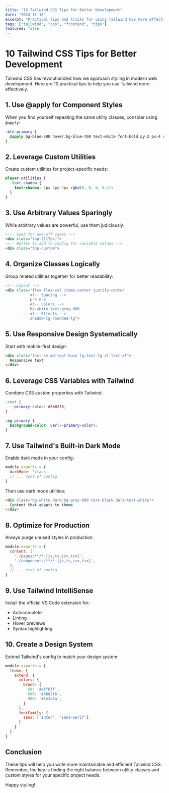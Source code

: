 ```yaml
---
title: "10 Tailwind CSS Tips for Better Development"
date: "2024-11-15"
excerpt: "Practical tips and tricks for using Tailwind CSS more effectively in your projects, from utility organization to custom configurations."
tags: ["tailwind", "css", "frontend", "tips"]
featured: false
---
```


# 10 Tailwind CSS Tips for Better Development

Tailwind CSS has revolutionized how we approach styling in modern web development. Here are 10 practical tips to help you use Tailwind more effectively.

## 1. Use @apply for Component Styles

When you find yourself repeating the same utility classes, consider using `@apply`:

```css
.btn-primary {
  @apply bg-blue-500 hover:bg-blue-700 text-white font-bold py-2 px-4 rounded;
}
```

## 2. Leverage Custom Utilities

Create custom utilities for project-specific needs:

```css
@layer utilities {
  .text-shadow {
    text-shadow: 2px 2px 4px rgba(0, 0, 0, 0.1);
  }
}
```

## 3. Use Arbitrary Values Sparingly

While arbitrary values are powerful, use them judiciously:

```html
<!-- Good for one-off cases -->
<div class="top-[117px]">
<!-- Better to add to config for reusable values -->
<div class="top-custom">
```

## 4. Organize Classes Logically

Group related utilities together for better readability:

```html
<!-- Layout -->
<div class="flex flex-col items-center justify-center
           <!-- Spacing -->
           p-4 m-2
           <!-- Colors -->
           bg-white text-gray-800
           <!-- Effects -->
           shadow-lg rounded-lg">
```

## 5. Use Responsive Design Systematically

Start with mobile-first design:

```html
<div class="text-sm md:text-base lg:text-lg xl:text-xl">
  Responsive text
</div>
```

## 6. Leverage CSS Variables with Tailwind

Combine CSS custom properties with Tailwind:

```css
:root {
  --primary-color: #3b82f6;
}

.bg-primary {
  background-color: var(--primary-color);
}
```

## 7. Use Tailwind's Built-in Dark Mode

Enable dark mode in your config:

```javascript
module.exports = {
  darkMode: 'class',
  // ... rest of config
}
```

Then use dark mode utilities:

```html
<div class="bg-white dark:bg-gray-800 text-black dark:text-white">
  Content that adapts to theme
</div>
```

## 8. Optimize for Production

Always purge unused styles in production:

```javascript
module.exports = {
  content: [
    './pages/**/*.{js,ts,jsx,tsx}',
    './components/**/*.{js,ts,jsx,tsx}',
  ],
  // ... rest of config
}
```

## 9. Use Tailwind IntelliSense

Install the official VS Code extension for:
- Autocomplete
- Linting
- Hover previews
- Syntax highlighting

## 10. Create a Design System

Extend Tailwind's config to match your design system:

```javascript
module.exports = {
  theme: {
    extend: {
      colors: {
        brand: {
          50: '#eff6ff',
          500: '#3b82f6',
          900: '#1e3a8a',
        }
      },
      fontFamily: {
        sans: ['Inter', 'sans-serif'],
      }
    }
  }
}
```

## Conclusion

These tips will help you write more maintainable and efficient Tailwind CSS. Remember, the key is finding the right balance between utility classes and custom styles for your specific project needs.

Happy styling!
